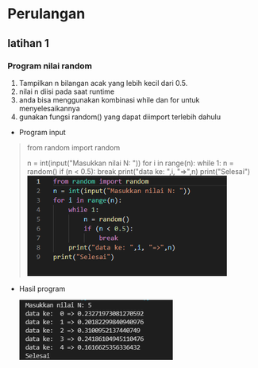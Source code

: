 # Perulangan
## latihan 1
### Program nilai random
1. Tampilkan n bilangan acak yang lebih kecil dari 0.5.
2. nilai n diisi pada saat runtime
3. anda bisa menggunakan kombinasi while dan for untuk menyelesaikannya
4. gunakan fungsi random() yang dapat diimport terlebih dahulu
- Program input<p>
>    from random import random<p>
    n = int(input("Masukkan nilai N: "))
    for i in range(n):
        while 1:
            n = random()
            if (n < 0.5):
             break
        print("data ke: ",i, "=>",n)
    print("Selesai")
![Gambar 01](Image/NilaiRandom.PNG)<P>
- Hasil program<p>
![Gambar 02](Image/HasilNilaiRandom.PNG)<P>